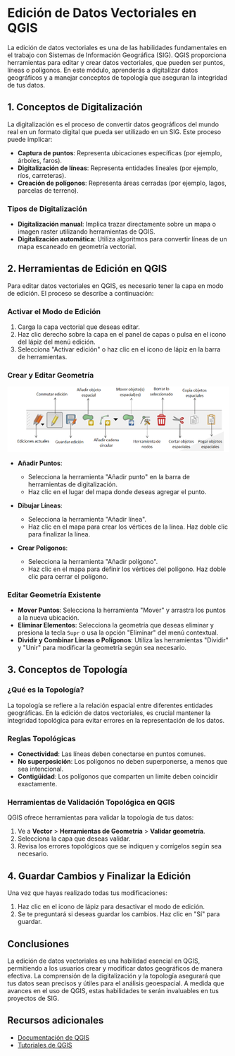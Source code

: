 # Edición de Datos Vectoriales en QGIS

La edición de datos vectoriales es una de las habilidades fundamentales en el trabajo con Sistemas de Información Geográfica (SIG). QGIS proporciona herramientas para editar y crear datos vectoriales, que pueden ser puntos, líneas o polígonos. En este módulo, aprenderás a digitalizar datos geográficos y a manejar conceptos de topología que aseguran la integridad de tus datos.


## 1. Conceptos de Digitalización

La digitalización es el proceso de convertir datos geográficos del mundo real en un formato digital que pueda ser utilizado en un SIG. Este proceso puede implicar:

- **Captura de puntos**: Representa ubicaciones específicas (por ejemplo, árboles, faros).
- **Digitalización de líneas**: Representa entidades lineales (por ejemplo, ríos, carreteras).
- **Creación de polígonos**: Representa áreas cerradas (por ejemplo, lagos, parcelas de terreno).

### Tipos de Digitalización

- **Digitalización manual**: Implica trazar directamente sobre un mapa o imagen raster utilizando herramientas de QGIS.
- **Digitalización automática**: Utiliza algoritmos para convertir líneas de un mapa escaneado en geometría vectorial.

## 2. Herramientas de Edición en QGIS

Para editar datos vectoriales en QGIS, es necesario tener la capa en modo de edición. El proceso se describe a continuación:

### Activar el Modo de Edición

1. Carga la capa vectorial que deseas editar.
2. Haz clic derecho sobre la capa en el panel de capas o pulsa en el icono del lápiz del menú edición.
3. Selecciona "Activar edición" o haz clic en el icono de lápiz en la barra de herramientas.

### Crear y Editar Geometría

![alt text](img/barra_heramientas_basica.PNG)

- **Añadir Puntos**:
  - Selecciona la herramienta "Añadir punto" en la barra de herramientas de digitalización.
  - Haz clic en el lugar del mapa donde deseas agregar el punto.

- **Dibujar Líneas**:
  - Selecciona la herramienta "Añadir línea".
  - Haz clic en el mapa para crear los vértices de la línea. Haz doble clic para finalizar la línea.

- **Crear Polígonos**:
  - Selecciona la herramienta "Añadir polígono".
  - Haz clic en el mapa para definir los vértices del polígono. Haz doble clic para cerrar el polígono.

### Editar Geometría Existente

- **Mover Puntos**: Selecciona la herramienta "Mover" y arrastra los puntos a la nueva ubicación.
- **Eliminar Elementos**: Selecciona la geometría que deseas eliminar y presiona la tecla `Supr` o usa la opción "Eliminar" del menú contextual.
- **Dividir y Combinar Líneas o Polígonos**: Utiliza las herramientas "Dividir" y "Unir" para modificar la geometría según sea necesario.

## 3. Conceptos de Topología

### ¿Qué es la Topología?

La topología se refiere a la relación espacial entre diferentes entidades geográficas. En la edición de datos vectoriales, es crucial mantener la integridad topológica para evitar errores en la representación de los datos.

### Reglas Topológicas

- **Conectividad**: Las líneas deben conectarse en puntos comunes.
- **No superposición**: Los polígonos no deben superponerse, a menos que sea intencional.
- **Contigüidad**: Los polígonos que comparten un límite deben coincidir exactamente.

### Herramientas de Validación Topológica en QGIS

QGIS ofrece herramientas para validar la topología de tus datos:

1. Ve a **Vector** > **Herramientas de Geometría** > **Validar geometría**.
2. Selecciona la capa que deseas validar.
3. Revisa los errores topológicos que se indiquen y corrígelos según sea necesario.

## 4. Guardar Cambios y Finalizar la Edición

Una vez que hayas realizado todas tus modificaciones:

1. Haz clic en el icono de lápiz para desactivar el modo de edición.
2. Se te preguntará si deseas guardar los cambios. Haz clic en "Sí" para guardar.

## Conclusiones

La edición de datos vectoriales es una habilidad esencial en QGIS, permitiendo a los usuarios crear y modificar datos geográficos de manera efectiva. La comprensión de la digitalización y la topología asegurará que tus datos sean precisos y útiles para el análisis geoespacial. A medida que avances en el uso de QGIS, estas habilidades te serán invaluables en tus proyectos de SIG.

## Recursos adicionales

- [Documentación de QGIS](https://docs.qgis.org)
- [Tutoriales de QGIS](https://www.qgistutorials.com)
